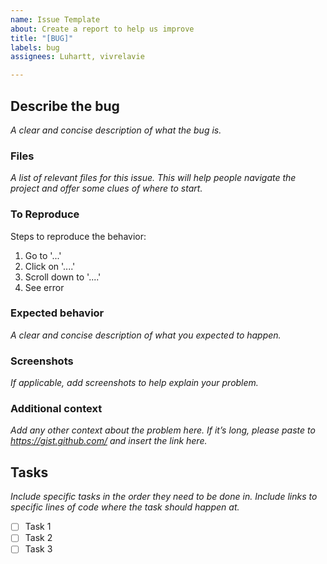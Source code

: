```yaml
---
name: Issue Template
about: Create a report to help us improve
title: "[BUG]"
labels: bug
assignees: Luhartt, vivrelavie

---
```


## Describe the bug
_A clear and concise description of what the bug is._

### Files
_A list of relevant files for this issue. This will help people navigate the project and offer some clues of where to start._

### To Reproduce
Steps to reproduce the behavior:
1. Go to '...'
2. Click on '....'
3. Scroll down to '....'
4. See error

### Expected behavior
_A clear and concise description of what you expected to happen._

### Screenshots
_If applicable, add screenshots to help explain your problem._

### Additional context
_Add any other context about the problem here._
_If it’s long, please paste to https://gist.github.com/ and insert the link here._

## Tasks
_Include specific tasks in the order they need to be done in. Include links to specific lines of code where the task should happen at._
- [ ] Task 1
- [ ] Task 2
- [ ] Task 3
